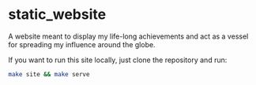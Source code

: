 # static_website

A website meant to display my life-long achievements and act as a vessel for spreading my influence around the globe.

If you want to run this site locally, just clone the repository and run:
``` bash
make site && make serve
```
